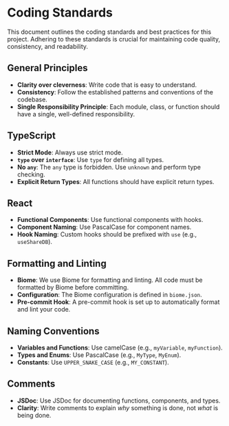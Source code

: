 # Coding Standards

This document outlines the coding standards and best practices for this project. Adhering to these standards is crucial for maintaining code quality, consistency, and readability.

## General Principles

- **Clarity over cleverness**: Write code that is easy to understand.
- **Consistency**: Follow the established patterns and conventions of the codebase.
- **Single Responsibility Principle**: Each module, class, or function should have a single, well-defined responsibility.

## TypeScript

- **Strict Mode**: Always use strict mode.
- **`type` over `interface`**: Use `type` for defining all types.
- **No `any`**: The `any` type is forbidden. Use `unknown` and perform type checking.
- **Explicit Return Types**: All functions should have explicit return types.

## React

- **Functional Components**: Use functional components with hooks.
- **Component Naming**: Use PascalCase for component names.
- **Hook Naming**: Custom hooks should be prefixed with `use` (e.g., `useShareDB`).

## Formatting and Linting

- **Biome**: We use Biome for formatting and linting. All code must be formatted by Biome before committing.
- **Configuration**: The Biome configuration is defined in `biome.json`.
- **Pre-commit Hook**: A pre-commit hook is set up to automatically format and lint your code.

## Naming Conventions

- **Variables and Functions**: Use camelCase (e.g., `myVariable`, `myFunction`).
- **Types and Enums**: Use PascalCase (e.g., `MyType`, `MyEnum`).
- **Constants**: Use `UPPER_SNAKE_CASE` (e.g., `MY_CONSTANT`).

## Comments

- **JSDoc**: Use JSDoc for documenting functions, components, and types.
- **Clarity**: Write comments to explain *why* something is done, not *what* is being done.
